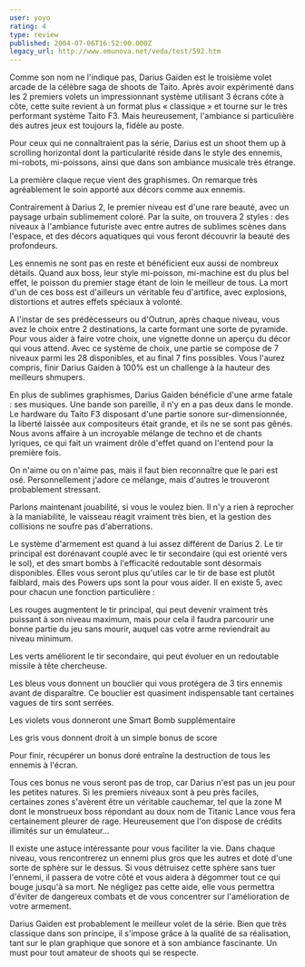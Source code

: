 ```yaml
---
user: yoyo
rating: 4
type: review
published: 2004-07-06T16:52:00.000Z
legacy_url: http://www.emunova.net/veda/test/592.htm
---
```

Comme son nom ne l'indique pas, Darius Gaiden est le troisième volet arcade de la célèbre saga de shoots de Taito. Après avoir expérimenté dans les 2 premiers volets un impressionnant système utilisant 3 écrans côte à côte, cette suite revient à un format plus « classique » et tourne sur le très performant système Taito F3\. Mais heureusement, l'ambiance si particulière des autres jeux est toujours la, fidèle au poste.   

  

Pour ceux qui ne connaîtraient pas la série, Darius est un shoot them up à scrolling horizontal dont la particularité réside dans le style des ennemis, mi-robots, mi-poissons, ainsi que dans son ambiance musicale très étrange.   

  

La première claque reçue vient des graphismes. On remarque très agréablement le soin apporté aux décors comme aux ennemis.   

Contrairement à Darius 2, le premier niveau est d'une rare beauté, avec un paysage urbain sublimement coloré. Par la suite, on trouvera 2 styles : des niveaux à l'ambiance futuriste avec entre autres de sublimes scènes dans l'espace, et des décors aquatiques qui vous feront découvrir la beauté des profondeurs.  

  

Les ennemis ne sont pas en reste et bénéficient eux aussi de nombreux détails. Quand aux boss, leur style mi-poisson, mi-machine est du plus bel effet, le poisson du premier stage étant de loin le meilleur de tous. La mort d'un de ces boss est d'ailleurs un véritable feu d'artifice, avec explosions, distortions et autres effets spéciaux à volonté.   

A l'instar de ses prédécesseurs ou d'Outrun, après chaque niveau, vous avez le choix entre 2 destinations, la carte formant une sorte de pyramide. Pour vous aider à faire votre choix, une vignette donne un aperçu du décor qui vous attend. Avec ce système de choix, une partie se compose de 7 niveaux parmi les 28 disponibles, et au final 7 fins possibles. Vous l'aurez compris, finir Darius Gaiden à 100% est un challenge à la hauteur des meilleurs shmupers.  

  

  

En plus de sublimes graphismes, Darius Gaiden bénéficie d'une arme fatale : ses musiques. Une bande son pareille, il n'y en a pas deux dans le monde. Le hardware du Taito F3 disposant d'une partie sonore sur-dimensionnée, la liberté laissée aux compositeurs était grande, et ils ne se sont pas gênés. Nous avons affaire à un incroyable mélange de techno et de chants lyriques, ce qui fait un vraiment drôle d'effet quand on l'entend pour la première fois.  

On n'aime ou on n'aime pas, mais il faut bien reconnaître que le pari est osé. Personnellement j'adore ce mélange, mais d'autres le trouveront probablement stressant.   

  

  

Parlons maintenant jouabilité, si vous le voulez bien. Il n'y a rien à reprocher à la maniabilité, le vaisseau réagit vraiment très bien, et la gestion des collisions ne soufre pas d'aberrations.  

Le système d'armement est quand à lui assez différent de Darius 2\. Le tir principal est dorénavant couplé avec le tir secondaire (qui est orienté vers le sol), et des smart bombs à l'efficacité redoutable sont désormais disponibles. Elles vous seront plus qu'utiles car le tir de base est plutôt faiblard, mais des Powers ups sont la pour vous aider. Il en existe 5, avec pour chacun une fonction particulière :  

  

Les rouges augmentent le tir principal, qui peut devenir vraiment très puissant à son niveau maximum, mais pour cela il faudra parcourir une bonne partie du jeu sans mourir, auquel cas votre arme reviendrait au niveau minimum.  

Les verts améliorent le tir secondaire, qui peut évoluer en un redoutable missile à tête chercheuse.  

Les bleus vous donnent un bouclier qui vous protégera de 3 tirs ennemis avant de disparaître. Ce bouclier est quasiment indispensable tant certaines vagues de tirs sont serrées.  

Les violets vous donneront une Smart Bomb supplémentaire  

Les gris vous donnent droit à un simple bonus de score  

Pour finir, récupérer un bonus doré entraîne la destruction de tous les ennemis à l'écran.   

  

Tous ces bonus ne vous seront pas de trop, car Darius n'est pas un jeu pour les petites natures. Si les premiers niveaux sont à peu près faciles, certaines zones s'avèrent être un véritable cauchemar, tel que la zone M dont le monstrueux boss répondant au doux nom de Titanic Lance vous fera certainement pleurer de rage. Heureusement que l'on dispose de crédits illimités sur un émulateur...  

  

Il existe une astuce intéressante pour vous faciliter la vie. Dans chaque niveau, vous rencontrerez un ennemi plus gros que les autres et doté d'une sorte de sphère sur le dessus. Si vous détruisez cette sphère sans tuer l'ennemi, il passera de votre côté et vous aidera à dégommer tout ce qui bouge jusqu'à sa mort. Ne négligez pas cette aide, elle vous permettra d'éviter de dangereux combats et de vous concentrer sur l'amélioration de votre armement.  

  

Darius Gaiden est probablement le meilleur volet de la série. Bien que très classique dans son principe, il s'impose grâce à la qualité de sa réalisation, tant sur le plan graphique que sonore et à son ambiance fascinante. Un must pour tout amateur de shoots qui se respecte.